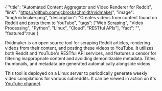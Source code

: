 {
  "title": "Automated Content Aggregator and Video Renderer for Reddit",
  "link": "https://github.com/jcbrockschmidt/rvidmaker",
  "image": "img/rvidmaker.png",
  "description": "Creates videos from content found on Reddit and posts them to YouTube",
  "tags": ["Web Scraping", "Video Processing", "Python", "Linux", "Cloud", "RESTful APIs"],
  "fact": "",
  "featured":true
}

Rvidmaker is an open source tool for scraping Reddit articles, rendering videos from their content, and posting these videos to YouTube. It utilizes both Reddit and YouTube's RESTful API services, and features a censor for filtering inappropriate content and avoiding demonitizable metadata. Titles, thumbnails, and metadata are generated automatically alongside videos.

This tool is deployed on a Linux server to periodically generate weekly video compilations for various subreddits. It can be viewed in action on it's [YouTube channel](https://www.youtube.com/channel/UCijb0QQRc7GV1lxVnDzv8pw).
